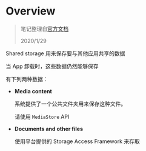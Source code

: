 # Overview

> 笔记整理自[官方文档](https://developer.android.com/training/data-storage/shared)
>
> 2020/1/29

Shared storage 用来保存要与其他应用共享的数据

当 App 卸载时，这些数据仍然能够保存

有下列两种数据：

* **Media content**

    系统提供了一个公共文件夹用来保存这种文件。

    请使用 `MediaStore` API

* **Documents and other files**

    使用平台提供的 Storage Access Framework 来存取